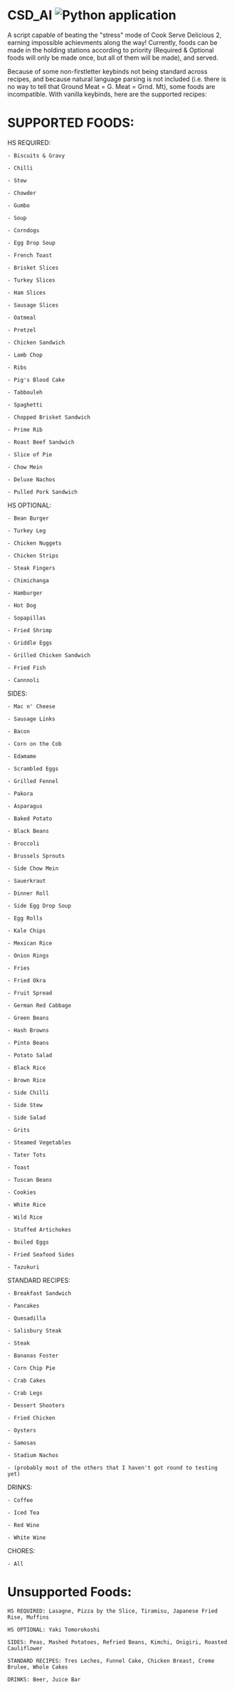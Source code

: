# CSD_AI ![Python application](https://github.com/ddugovic/CSD-Inator/workflows/Python%20application/badge.svg)

A script capable of beating the "stress" mode of Cook Serve Delicious 2, earning impossible achievments along the way! Currently, foods can be made in the holding stations according to priority (Required & Optional foods will only be made once, but all of them will be made), and served.

Because of some non-firstletter keybinds not being standard across recipes, and because natural language parsing is not included (i.e. there is no way to tell that Ground Meat = G. Meat = Grnd. Mt), some foods are incompatible. With vanilla keybinds, here are the supported recipes:

# SUPPORTED FOODS:

  HS REQUIRED: 
  
    - Biscuits & Gravy
    
    - Chilli
    
    - Stew
    
    - Chowder
    
    - Gumbo
    
    - Soup
    
    - Corndogs
    
    - Egg Drop Soup
    
    - French Toast
    
    - Brisket Slices
    
    - Turkey Slices
    
    - Ham Slices
    
    - Sausage Slices
    
    - Oatmeal
    
    - Pretzel
    
    - Chicken Sandwich
    
    - Lamb Chop
    
    - Ribs
   
    - Pig's Blood Cake
   
    - Tabbouleh
   
    - Spaghetti
    
    - Chopped Brisket Sandwich
    
    - Prime Rib
    
    - Roast Beef Sandwich
    
    - Slice of Pie
    
    - Chow Mein
    
    - Deluxe Nachos
    
    - Pulled Pork Sandwich
    
  HS OPTIONAL:
     
    - Bean Burger
    
    - Turkey Leg
    
    - Chicken Nuggets
    
    - Chicken Strips
    
    - Steak Fingers
    
    - Chimichanga
    
    - Hamburger
    
    - Hot Dog
    
    - Sopapillas
    
    - Fried Shrimp
    
    - Griddle Eggs
    
    - Grilled Chicken Sandwich
    
    - Fried Fish
    
    - Cannnoli  
   
    
  SIDES:
  
    - Mac n' Cheese
    
    - Sausage Links 
    
    - Bacon
    
    - Corn on the Cob
    
    - Edamame
    
    - Scrambled Eggs
    
    - Grilled Fennel
    
    - Pakora
    
    - Asparagus
    
    - Baked Potato
    
    - Black Beans
    
    - Broccoli
    
    - Brussels Sprouts
    
    - Side Chow Mein
    
    - Sauerkraut
    
    - Dinner Roll
    
    - Side Egg Drop Soup
    
    - Egg Rolls
    
    - Kale Chips
    
    - Mexican Rice
    
    - Onion Rings
   
    - Fries
    
    - Fried Okra
    
    - Fruit Spread
    
    - German Red Cabbage
    
    - Green Beans
    
    - Hash Browns
    
    - Pinto Beans
    
    - Potato Salad
    
    - Black Rice
    
    - Brown Rice
    
    - Side Chilli
    
    - Side Stew
    
    - Side Salad
    
    - Grits
    
    - Steamed Vegetables
    
    - Tater Tots
    
    - Toast
    
    - Tuscan Beans
    
    - Cookies
    
    - White Rice
    
    - Wild Rice
    
    - Stuffed Artichokes
    
    - Boiled Eggs
    
    - Fried Seafood Sides
    
    - Tazukuri
    
STANDARD RECIPES:

    - Breakfast Sandwich
    
    - Pancakes
    
    - Quesadilla
    
    - Salisbury Steak
    
    - Steak
    
    - Bananas Foster
    
    - Corn Chip Pie
    
    - Crab Cakes
    
    - Crab Legs
    
    - Dessert Shooters
    
    - Fried Chicken
    
    - Oysters
    
    - Samosas
    
    - Stadium Nachos
    
    - (probably most of the others that I haven't got round to testing yet)
    
DRINKS:

    - Coffee
    
    - Iced Tea
    
    - Red Wine
    
    - White Wine
    
CHORES:

    - All
    
# Unsupported Foods:

    HS REQUIRED: Lasagne, Pizza by the Slice, Tiramisu, Japanese Fried Rise, Muffins
    
    HS OPTIONAL: Yaki Tomorokoshi
    
    SIDES: Peas, Mashed Potatoes, Refried Beans, Kimchi, Onigiri, Roasted Cauliflower
    
    STANDARD RECIPES: Tres Leches, Funnel Cake, Chicken Breast, Creme Brulee, Whole Cakes

    DRINKS: Beer, Juice Bar
